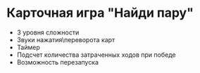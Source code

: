 # Карточная игра "Найди пару"

* 3 уровня сложности
* Звуки нажатия\переворота карт
* Таймер
* Подсчет количества затраченных ходов
  при победе
* Возможность перезапуска
